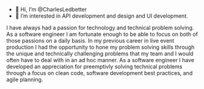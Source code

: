 - 👋 Hi, I’m @CharlesLedbetter
- 👀 I’m interested in API development and design and UI development.



I have always had a passion for technology and technical problem solving. As a software engineer I am fortunate enough 
to be able to focus on both of those passions on a daily basis. In my previous career in live event production I had 
the opportunity to hone my problem solving skills through the unique and technically challenging problems that my 
team and I would often have to deal with in an ad hoc manner. As a software engineer I have developed an appreciation 
for preemptivly solving technical problems through a focus on clean code, software development best practices, and 
agile planning.
